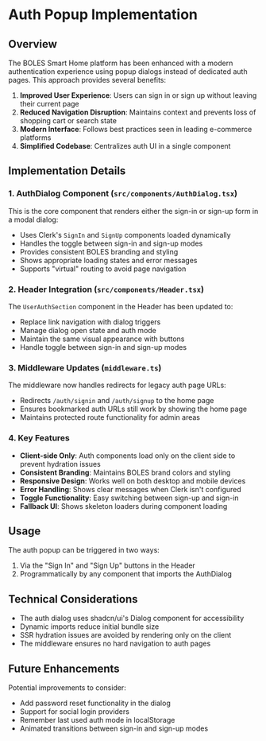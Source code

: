 # Auth Popup Implementation

## Overview

The BOLES Smart Home platform has been enhanced with a modern authentication experience using popup dialogs instead of dedicated auth pages. This approach provides several benefits:

1. **Improved User Experience**: Users can sign in or sign up without leaving their current page
2. **Reduced Navigation Disruption**: Maintains context and prevents loss of shopping cart or search state
3. **Modern Interface**: Follows best practices seen in leading e-commerce platforms
4. **Simplified Codebase**: Centralizes auth UI in a single component

## Implementation Details

### 1. AuthDialog Component (`src/components/AuthDialog.tsx`)

This is the core component that renders either the sign-in or sign-up form in a modal dialog:

- Uses Clerk's `SignIn` and `SignUp` components loaded dynamically
- Handles the toggle between sign-in and sign-up modes
- Provides consistent BOLES branding and styling
- Shows appropriate loading states and error messages
- Supports "virtual" routing to avoid page navigation

### 2. Header Integration (`src/components/Header.tsx`)

The `UserAuthSection` component in the Header has been updated to:

- Replace link navigation with dialog triggers
- Manage dialog open state and auth mode
- Maintain the same visual appearance with buttons
- Handle toggle between sign-in and sign-up modes

### 3. Middleware Updates (`middleware.ts`)

The middleware now handles redirects for legacy auth page URLs:

- Redirects `/auth/signin` and `/auth/signup` to the home page
- Ensures bookmarked auth URLs still work by showing the home page
- Maintains protected route functionality for admin areas

### 4. Key Features

- **Client-side Only**: Auth components load only on the client side to prevent hydration issues
- **Consistent Branding**: Maintains BOLES brand colors and styling
- **Responsive Design**: Works well on both desktop and mobile devices
- **Error Handling**: Shows clear messages when Clerk isn't configured
- **Toggle Functionality**: Easy switching between sign-up and sign-in
- **Fallback UI**: Shows skeleton loaders during component loading

## Usage

The auth popup can be triggered in two ways:

1. Via the "Sign In" and "Sign Up" buttons in the Header
2. Programmatically by any component that imports the AuthDialog

## Technical Considerations

- The auth dialog uses shadcn/ui's Dialog component for accessibility
- Dynamic imports reduce initial bundle size
- SSR hydration issues are avoided by rendering only on the client
- The middleware ensures no hard navigation to auth pages

## Future Enhancements

Potential improvements to consider:

- Add password reset functionality in the dialog
- Support for social login providers
- Remember last used auth mode in localStorage
- Animated transitions between sign-in and sign-up modes

